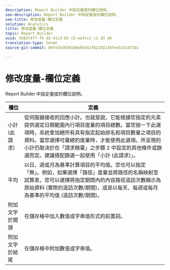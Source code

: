 ```yaml
---
description: Report Builder 中設定量度的欄位說明。
seo-description: Report Builder 中設定量度的欄位說明。
seo-title: 修改度量-欄位定義
solution: Analytics
title: 修改度量-欄位定義
topic: Report Builder
uuid: 5b82f4f7-f9 d2-41c3-b5 cb-eefcc2 c1 d3 a6
translation-type: tm+mt
source-git-commit: 86fe1b3650100a05e52fb2102134fee515c871b1

---
```



# 修改度量-欄位定義

Report Builder 中設定量度的欄位說明。

| 欄位 | 定義 |
|--- |--- |
| 小計 (此請求) | 從伺服器接收的回應小計。也就是說，它能根據您指定的元素提供選定日期範圍內行項目度量的項目總數。當您按一下此選項時，系統會加總所有具有指定起始排名和項目數量之項目的資料。當您選擇可彙總的度量時，才能使用此選項。所呈現的小計仍取決於在「請求精靈」之步驟 2 中設定的其他條件或篩選而定。建議搭配篩選一起使用「小計 (此請求)」。 |
| 平均 | 以日、週或月為基準計算項目的平均值。您也可以指定「無」。例如，如果選擇「路徑」度量並將路徑的名稱映射至試算表，您可以選擇將指定期間內的內容路徑造訪次數顯示為原始資料 (實際的造訪次數/期間)，或是以每天、每週或每月為基準的平均值 (造訪次數/期間)。 |
| 附加文字於開頭 | 在儲存格中加入數值或字串值形式的前置詞。 |
| 附加文字於結尾 | 在儲存格中附加數值或字串值。 |
